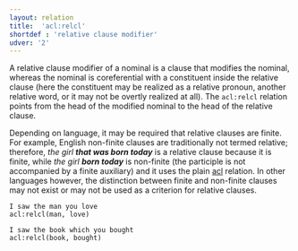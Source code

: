 ```yaml
---
layout: relation
title:  'acl:relcl'
shortdef : 'relative clause modifier'
udver: '2'
---
```


A relative clause modifier of a nominal is a clause that modifies the nominal,
whereas the nominal is coreferential with a constituent inside the relative
clause (here the constituent may be realized as a relative pronoun, another
relative word, or it may not be overtly realized at all). The `acl:relcl`
relation points from the head of the modified nominal to the head of the
relative clause.

Depending on language, it may be required that relative clauses are finite.
For example, English non-finite clauses are traditionally not termed relative;
therefore, _the girl <b>that was born today</b>_ is a relative clause because
it is finite, while _the girl <b>born today</b>_ is non-finite (the participle
is not accompanied by a finite auxiliary) and it uses the plain [acl]()
relation. In other languages however, the distinction between finite and
non-finite clauses may not exist or may not be used as a criterion for relative
clauses.

~~~ sdparse
I saw the man you love
acl:relcl(man, love)
~~~

~~~ sdparse
I saw the book which you bought
acl:relcl(book, bought)
~~~
<!-- Interlanguage links updated Ne 5. května 2024, 18:20:31 CEST -->
